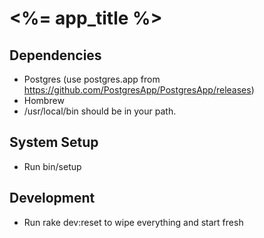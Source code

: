 # <%= app_title %>

## Dependencies
- Postgres (use postgres.app from https://github.com/PostgresApp/PostgresApp/releases)
- Hombrew
- /usr/local/bin should be in your path.

## System Setup
- Run bin/setup

## Development
- Run rake dev:reset to wipe everything and start fresh

